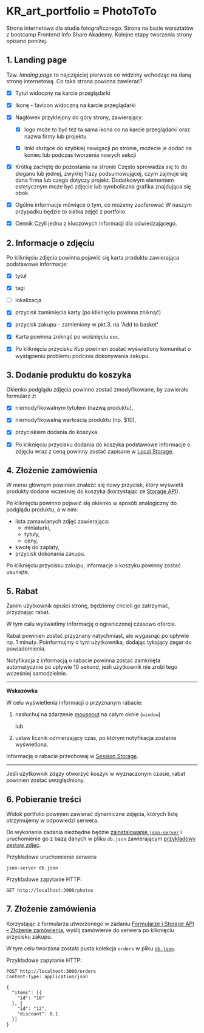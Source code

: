 # KR_art_portfolio = PhotoToTo
Strona internetowa dla studia fotograficznego.
Strona na bazie warsztatów z bootcamp Frontend Info Share Akademy.
Kolejne etapy tworzenia strony opisano poniżej.

## 1. Landing page

Tzw. _landing page_ to najczęściej pierwsze co widzimy wchodząc na daną stronę internetową. 
Co taka strona powinna zawierać?
- [x] Tytuł 
  widoczny na karcie przeglądarki

- [x] Ikonę - favicon
  widoczną na karcie przeglądarki

- [x] Nagłówek
  przyklejony do góry strony, zawierający:

  - [x] logo
    może to być też ta sama ikona co na karcie przeglądarki oraz nazwa firmy lub projektu

  - [x] linki
    służące do szybkiej nawigacji po stronie, możecie je dodać na koniec lub podczas tworzenia nowych sekcji

- [x] Krótką zachętę do pozostania na stronie
  Często sprowadza się to do sloganu lub jednej, zwykłej frazy podsumowującej, czym zajmuje się dana firma lub czego dotyczy projekt.
  Dodatkowym elementem estetycznym może być zdjęcie lub symboliczna grafika znajdująca się obok.

- [x] Ogólne informacje mówiące o tym, co możemy zaoferować
  W naszym przypadku będzie to siatka zdjęć z portfolio.

- [x] Cennik
  Czyli jedna z kluczowych informacji dla odwiedzającego.

## 2. Informacje o zdjęciu

Po kliknięciu zdjęcia powinna pojawić się karta produktu zawierająca podstawowe informacje:
- [x] tytuł
- [x] tagi
- [ ] lokalizacja
- [x] przycisk zamknięcia karty (po kliknięciu powinna zniknąć)
- [x] przycisk zakupu - zamieniony w pkt.3. na 'Add to basket'

- [x] Karta powinna zniknąć po wciśnięciu `esc`.

- [x] Po kliknięciu przycisku _Kup_ powinien zostać wyświetlony komunikat o wystąpieniu problemu podczas dokonywania zakupu.

## 3. Dodanie produktu do koszyka

Okienko podglądu zdjęcia powinno zostać zmodyfikowane, by zawierało formularz z:
- [x] niemodyfikowalnym tytułem (nazwą produktu),
- [x] niemodyfikowalną wartością produktu (np. $10),
- [x] przyciskiem dodania do koszyka.

 - [x] Po kliknięciu przycisku dodania do koszyka podstawowe informacje o zdjęciu wraz z ceną powinny zostać zapisane w [Local Storage](https://developer.mozilla.org/en-US/docs/Web/API/Window/localStorage).

## 4. Złożenie zamówienia

W menu głównym powinien znaleźć się nowy przycisk, który wyświetli produkty dodane wcześniej do koszyka (korzystając ze [Storage API](https://developer.mozilla.org/en-US/docs/Web/API/Storage)).

Po kliknięciu powinno pojawić się okienko w sposób analogiczny do podglądu produktu, a w nim:
- lista zamawianych zdjęć zawierająca:
  - miniaturki,
  - tytuły,
  - ceny,
- kwotę do zapłaty,
- przycisk dokonania zakupu.

Po kliknięciu przycisku zakupu, informacje o koszyku powinny zostać usunięte.

## 5. Rabat

Zanim użytkownik opuści stronę, będziemy chcieli go zatrzymać, przyznając rabat.

W tym calu wyświetlmy informację o ograniczonej czasowo ofercie.

Rabat powinien zostać przyznany natychmiast, ale wygasnąć po upływie np. 1 minuty.
Poinformujmy o tym użytkownika, dodając tykający zegar do powiadomienia.

Notyfikacja z informacją o rabacie powinna zostać zamknięta automatycznie po upływie 10 sekund, jeśli użytkownik nie zrobi tego wcześniej samodzielnie. 

---

**Wskazówka**

W celu wyświetlenia informacji o przyznanym rabacie:
1. nasłuchuj na zdarzenie [mouseout](https://developer.mozilla.org/en-US/docs/Web/API/Element/mouseout_event) na całym oknie (`window`)

   lub

2. ustaw licznik odmierzający czas, po którym notyfikacja zostanie wyświetlona. 

Informację o rabacie przechowaj w [Session Storage](https://developer.mozilla.org/en-US/docs/Web/API/Window/sessionStorage).


---

Jeśli użytkownik zdąży otworzyć koszyk w wyznaczonym czasie, rabat powinien zostać uwzględniony.

## 6. Pobieranie treści

Widok portfolio powinien zawierać dynamiczne zdjęcia, których listę otrzymujemy w odpowiedzi serwera.

Do wykonania zadania niezbędne będzie [zainstalowanie `json-server`](https://github.com/typicode/json-server#getting-started) i uruchomienie go z bazą danych w pliku `db.json` zawierającym [przykładowy zestaw zdjęć](https://picsum.photos).

Przykładowe uruchomienie serwera:
```shell
json-server db.json
```

Przykładowe zapytanie HTTP:
```http request
GET http://localhost:3000/photos
```

## 7. Złożenie zamówienia

Korzystając z formularza utworzonego w zadaniu [Formularze i Storage API – Złożenie zamówienia](../forms-and-storage/README.md#złożenie-zamówienia), wyślij zamówienie do serwera po kliknięciu przycisku zakupu.

W tym celu tworzona została pusta kolekcja `orders` w pliku [`db.json`](../db.json).

Przykładowe zapytanie HTTP:
```http request
POST http://localhost:3000/orders
Content-Type: application/json

{
  "items": [{
    "id": "10"
  }, {
    "id": "12",
    "discount": 0.1
  }]
}
```
